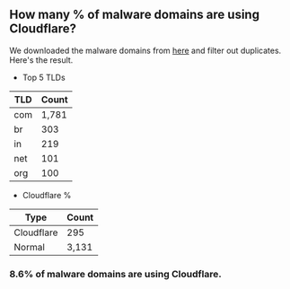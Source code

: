 ## How many % of malware domains are using Cloudflare?


We downloaded the malware domains from [here](https://urlhaus.abuse.ch) and filter out duplicates.
Here's the result.


[//]: # (start replacement)


- Top 5 TLDs

| TLD | Count |
| --- | --- |
| com | 1,781 |
| br | 303 |
| in | 219 |
| net | 101 |
| org | 100 |


- Cloudflare %

| Type | Count |
| --- | --- |
| Cloudflare | 295 |
| Normal | 3,131 |


### 8.6% of malware domains are using Cloudflare.